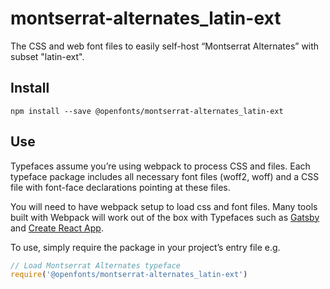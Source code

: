 
# montserrat-alternates_latin-ext

The CSS and web font files to easily self-host “Montserrat Alternates” with subset "latin-ext".

## Install

`npm install --save @openfonts/montserrat-alternates_latin-ext`

## Use

Typefaces assume you’re using webpack to process CSS and files. Each typeface
package includes all necessary font files (woff2, woff) and a CSS file with
font-face declarations pointing at these files.

You will need to have webpack setup to load css and font files. Many tools built
with Webpack will work out of the box with Typefaces such as [Gatsby](https://github.com/gatsbyjs/gatsby)
and [Create React App](https://github.com/facebookincubator/create-react-app).

To use, simply require the package in your project’s entry file e.g.

```javascript
// Load Montserrat Alternates typeface
require('@openfonts/montserrat-alternates_latin-ext')
```
